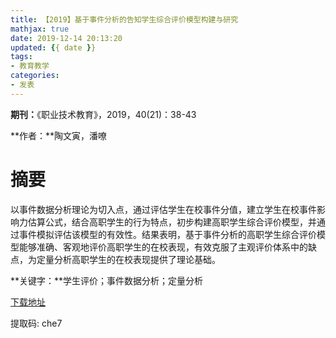 ```yaml
---
title: 【2019】基于事件分析的告知学生综合评价模型构建与研究
mathjax: true
date: 2019-12-14 20:13:20
updated: {{ date }}
tags:
- 教育教学
categories: 
- 发表
---
```


**期刊：**《职业技术教育》，2019，40(21)：38-43

**作者：**陶文寅，潘嘹

# 摘要

以事件数据分析理论为切入点，通过评估学生在校事件分值，建立学生在校事件影响力估算公式，结合高职学生的行为特点，初步构建高职学生综合评价模型，并通过事件模拟评估该模型的有效性。结果表明，基于事件分析的高职学生综合评价模型能够准确、客观地评价高职学生的在校表现，有效克服了主观评价体系中的缺点，为定量分析高职学生的在校表现提供了理论基础。

**关键字：**学生评价；事件数据分析；定量分析

[下载地址](https://pan.baidu.com/s/1lYCjL8NGLF-gUN0G9inPag)

提取码: che7